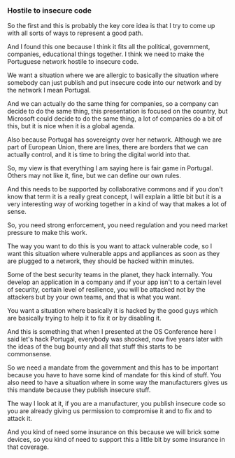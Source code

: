 ### Hostile to insecure code

So the first and this is probably the key core idea is that I try to come up with all sorts of ways to represent a good path.

And I found this one because I think it fits all the political, government, companies, educational things together. I think we need to make the Portuguese network hostile to insecure code.

We want a situation where we are allergic to basically the situation where somebody can just publish and put insecure code into our network and by the network I mean Portugal.

And we can actually do the same thing for companies, so a company can decide to do the same thing, this presentation is focused on the country, but Microsoft could decide to do the same thing, a lot of companies do a bit of this, but it is nice when it is a global agenda.

Also because Portugal has sovereignty over her network. Although we are part of European Union, there are lines, there are borders that we can actually control, and it is time to bring the digital world into that.

So, my view is that everything I am saying here is fair game in Portugal. Others may not like it, fine, but we can define our own rules.

And this needs to be supported by collaborative commons and if you don't know that term it is a really great concept, I will explain a little bit but it is a very interesting way of working together in a kind of way that makes a lot of sense.

So, you need strong enforcement, you need regulation and you need market pressure to make this work.

The way you want to do this is you want to attack vulnerable code, so I want this situation where vulnerable apps and appliances as soon as they are plugged to a network, they should be hacked within minutes.

Some of the best security teams in the planet, they hack internally. You develop an application in a company and if your app isn't to a certain level of security, certain level of resilience, you will be attacked not by the attackers but by your own teams, and that is what you want.

You want a situation where basically it is hacked by the good guys which are basically trying to help it to fix it or by disabling it.

And this is something that when I presented at the OS Conference here I said let's hack Portugal, everybody was shocked, now five years later with the ideas of the bug bounty and all that stuff this starts to be commonsense.

So we need a mandate from the government and this has to be important because you have to have some kind of mandate for this kind of stuff. You also need to have a situation where in some way the manufacturers gives us this mandate because they publish insecure stuff. 

The way I look at it, if you are a manufacturer, you publish insecure code so you are already giving us permission to compromise it and to fix and to attack it.

And you kind of need some insurance on this because we will brick some devices, so you kind of need to support this a little bit by some insurance in that coverage.
